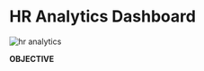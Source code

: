 # HR Analytics Dashboard

![hr analytics](https://github.com/user-attachments/assets/e0f1c448-2cd8-4af5-8d28-907dc22b17ef)

**OBJECTIVE**
